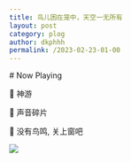 ```yaml
---
title: 鸟儿困在笼中，天空一无所有
layout: post
category: plog
author: dkphhh
permalink: /2023-02-23-01-00
---
```

\# Now Playing 

🎵 神游

🎤 声音碎片

💽 没有鸟鸣, 关上窗吧

![](https://cdn.jsdelivr.net/gh/dkphhh/img/imgformessage/20230223010018.jpg)
